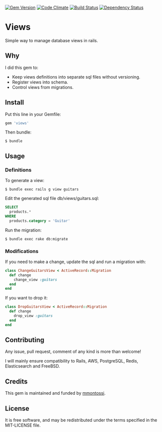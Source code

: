 [![Gem Version](https://badge.fury.io/rb/views.svg)](http://badge.fury.io/rb/views)
[![Code Climate](https://codeclimate.com/github/mmontossi/views/badges/gpa.svg)](https://codeclimate.com/github/mmontossi/views)
[![Build Status](https://travis-ci.org/mmontossi/views.svg)](https://travis-ci.org/mmontossi/views)
[![Dependency Status](https://gemnasium.com/mmontossi/views.svg)](https://gemnasium.com/mmontossi/views)

# Views

Simple way to manage database views in rails.

## Why

I did this gem to:

- Keep views definitions into separate sql files without versioning.
- Register views into schema.
- Control views from migrations.

## Install

Put this line in your Gemfile:
```ruby
gem 'views'
```

Then bundle:
```
$ bundle
```

## Usage

### Definitions

To generate a view:
```
$ bundle exec rails g view guitars
```

Edit the generated sql file db/views/guitars.sql:
```sql
SELECT
  products.*
WHERE
  products.category = 'Guitar'
```

Run the migration:
```
$ bundle exec rake db:migrate
```

### Modifications

If you need to make a change, update the sql and run a migration with:
```ruby
class ChangeGuitarsView < ActiveRecord::Migration
  def change
    change_view :guitars
  end
end
```

If you want to drop it:
```ruby
class DropGuitarsView < ActiveRecord::Migration
  def change
    drop_view :guitars
  end
end
```

## Contributing

Any issue, pull request, comment of any kind is more than welcome!

I will mainly ensure compatibility to Rails, AWS, PostgreSQL, Redis, Elasticsearch and FreeBSD. 

## Credits

This gem is maintained and funded by [mmontossi](https://github.com/mmontossi).

## License

It is free software, and may be redistributed under the terms specified in the MIT-LICENSE file.
